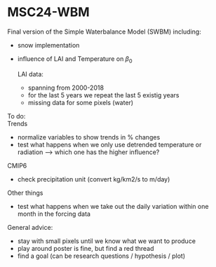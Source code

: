 # MSC24-WBM

Final version of the Simple Waterbalance Model (SWBM) including:
* snow implementation
* influence of LAI and Temperature on $\beta_0$

  LAI data:
  * spanning from 2000-2018
  * for the last 5 years we repeat the last 5 existig years
  * missing data for some pixels (water)

To do: <br>
Trends
* normalize variables to show trends in % changes
* test what happens when we only use detrended temperature or radiation --> which one has the higher influence? <br>

CMIP6
* check precipitation unit (convert kg/km2/s to m/day) <br>

Other things
* test what happens when we take out the daily variation within one month in the forcing data


General advice:
* stay with small pixels until we know what we want to produce
* play around poster is fine, but find a red thread
* find a goal (can be research questions / hypothesis / plot)
